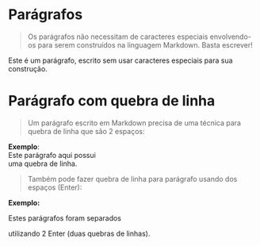 # Parágrafos

> Os parágrafos não necessitam de caracteres especiais envolvendo-os para serem construídos na linguagem Markdown. Basta escrever!

Este é um parágrafo, escrito sem usar caracteres especiais para sua construção.

# Parágrafo com quebra de linha

> Um parágrafo escrito em Markdown precisa de uma técnica para quebra de linha que são 2 espaços:

**Exemplo**:  
Este parágrafo aqui possui   
uma quebra de linha.

> Também pode fazer quebra de linha para parágrafo usando dos espaços (Enter):

**Exemplo:** 

Estes parágrafos foram separados 

utilizando 2 Enter (duas quebras de linhas).